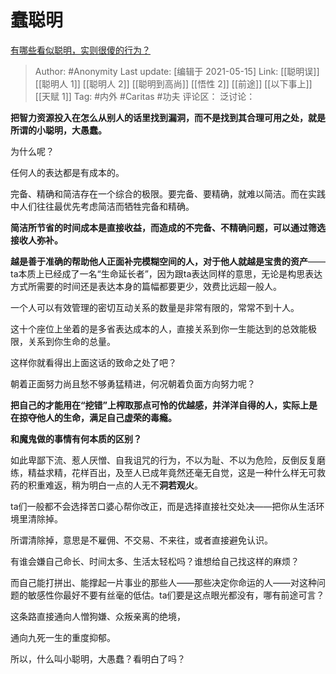 # 蠢聪明
[有哪些看似聪明，实则很傻的行为？](https://www.zhihu.com/question/60864080/answer/1685989697)

> Author: #Anonymity
> Last update: [编辑于 2021-05-15]
> Link: [[聪明误]] [[聪明人 1]] [[聪明人 2]] [[聪明到高尚]] [[悟性 2]] [[前途]] [[以下事上]] [[天赋 1]] 
> Tag: #内外 #Caritas #功夫
> 评论区：
> 泛讨论：

**把智力资源投入在怎么从别人的话里找到漏洞，而不是找到其合理可用之处，就是所谓的小聪明，大愚蠢。**

为什么呢？

任何人的表达都是有成本的。

完备、精确和简洁存在一个综合的极限。要完备、要精确，就难以简洁。而在实践中人们往往最优先考虑简洁而牺牲完备和精确。

**简洁所节省的时间成本是直接收益，而造成的不完备、不精确问题，可以通过筛选接收人弥补。**

**越是善于准确的帮助他人正面补完模糊空间的人，对于他人就越是宝贵的资产**——ta本质上已经成了一名“生命延长者”，因为跟ta表达同样的意思，无论是构思表达方式所需要的时间还是表达本身的篇幅都要更少，效费比远超一般人。

一个人可以有效管理的密切互动关系的数量是非常有限的，常常不到十人。

这十个座位上坐着的是多省表达成本的人，直接关系到你一生能达到的总效能极限，关系到你生命的总量。

这样你就看得出上面这话的致命之处了吧？

朝着正面努力尚且愁不够勇猛精进，何况朝着负面方向努力呢？

**把自己的才能用在“挖错”上榨取那点可怜的优越感，并洋洋自得的人，实际上是在掠夺他人的生命，满足自己虚荣的毒瘾。**

**和魔鬼做的事情有何本质的区别？**

如此卑鄙下流、惹人厌憎、自我诅咒的行为，不以为耻、不以为危险，反倒反复磨练，精益求精，花样百出，及至人已成年竟然还毫无自觉，这是一种什么样无可救药的积重难返，稍为明白一点的人无不**洞若观火**。

ta们一般都不会选择苦口婆心帮你改正，而是选择直接社交处决——把你从生活环境里清除掉。

所谓清除掉，意思是不雇佣、不交易、不来往，或者直接避免认识。

有谁会嫌自己命长、时间太多、生活太轻松吗？谁想给自己找这样的麻烦？

而自己能打拼出、能撑起一片事业的那些人——那些决定你命运的人——对这种问题的敏感性你最好不要有丝毫的低估。ta们要是这点眼光都没有，哪有前途可言？

这条路直接通向人憎狗嫌、众叛亲离的绝境，

通向九死一生的重度抑郁。

所以，什么叫小聪明，大愚蠢？看明白了吗？
